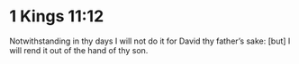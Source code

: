 # 1 Kings 11:12

Notwithstanding in thy days I will not do it for David thy father’s sake: [but] I will rend it out of the hand of thy son.